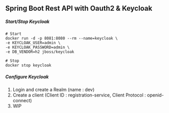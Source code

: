 ## Spring Boot Rest API with Oauth2 & Keycloak

##### Start/Stop Keycloak

```shell script
# Start
docker run -d -p 8081:8080 --rm --name=keycloak \
-e KEYCLOAK_USER=admin \
-e KEYCLOAK_PASSWORD=admin \
-e DB_VENDOR=h2 jboss/keycloak

# Stop
docker stop keycloak
```

##### Configure Keycloak
1) Login and create a Realm (name : dev)
2) Create a client (Client ID : registration-service, Client Protocol : openid-connect)
3) WIP
